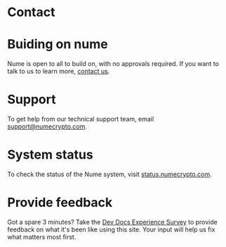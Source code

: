 # Contact

# Buiding on nume 
Nume is open to all to build on, with no approvals required. If you want to talk to us to learn more, [contact us](https://numecrypto.com/contact).

# Support 
To get help from our technical support team, email support@numecrypto.com.

<!-- # Discord
To get help from other developers, discuss ideas, and stay up-to-date on what's happening, become a part of our community on [Discord](https://discord.gg/nume). -->

# System status
To check the status of the Nume system, visit [status.numecrypto.com](https://status.numecrypto.com).

# Provide feedback
Got a spare 3 minutes? Take the [Dev Docs Experience Survey](https://numecyrpto.com) to provide feedback on what it's been like using this site. Your input will help us fix what matters most first.


